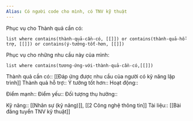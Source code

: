 ```yaml
---
Alias: Có người code cho mình, có TNV kỹ thuật
---
```

Phục vụ cho Thành quả cần có:
```dataview
list where contains(thành-quả-cần-có, [[]]) or contains(thành-quả-hỗ-trợ, [[]]) or contains(ý-tưởng-tốt-hơn, [[]]) 
```
Phục vụ cho những nhu cầu này của mình:
```dataview
list where contains(tương-ứng-với-thành-quả-cần-có,[[]])
```

Thành quả cần có:: [[Đáp ứng được nhu cầu của người có kỹ năng lập trình]]
Thành quả hỗ trợ::
Ý tưởng tốt hơn::
Hoạt động::

Điểm mạnh::
Điểm yếu::
Đối tượng thụ hưởng::

Kỹ năng:: [[Nhân sự (kỹ năng)]], [[2 Công nghệ thông tin]]
Tài liệu:: [[Bài đăng tuyển TNV kỹ thuật]] 
